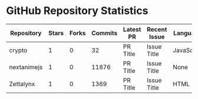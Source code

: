 # GitHub Repository Statistics
| Repository | Stars | Forks | Commits | Latest PR | Recent Issue | Language | Contributions |
|------------|-------|-------|---------|-----------|--------------|----------|---------------|
| crypto | 1 | 0 | 32 | PR Title | Issue Title | JavaScript | 85 |
| nextanimejs | 1 | 0 | 11876 | PR Title | Issue Title | None | 70 |
| Zettalynx | 1 | 0 | 1369 | PR Title | Issue Title | HTML | 45 |
